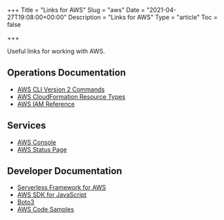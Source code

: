 +++
Title = "Links for AWS"
Slug = "aws"
Date = "2021-04-27T19:08:00+00:00"
Description = "Links for AWS"
Type = "article"
Toc = false

+++

Useful links for working with AWS.

<!--more-->

## Operations Documentation

- [AWS CLI Version 2 Commands](https://awscli.amazonaws.com/v2/documentation/api/latest/index.html)
- [AWS CloudFormation Resource Types](https://docs.aws.amazon.com/AWSCloudFormation/latest/UserGuide/aws-template-resource-type-ref.html)
- [AWS IAM Reference](https://docs.aws.amazon.com/IAM/latest/UserGuide/reference.html)

## Services

- [AWS Console](https://console.aws.amazon.com/)
- [AWS Status Page](https://status.aws.amazon.com/)

## Developer Documentation

- [Serverless Framework for AWS](https://www.serverless.com/framework/docs/providers/aws/)
- [AWS SDK for JavaScript](https://docs.aws.amazon.com/AWSJavaScriptSDK/v3/latest/index.html)
- [Boto3](https://boto3.amazonaws.com/v1/documentation/api/latest/index.html)
- [AWS Code Samples](https://docs.aws.amazon.com/code-samples/latest/catalog/welcome.html)
